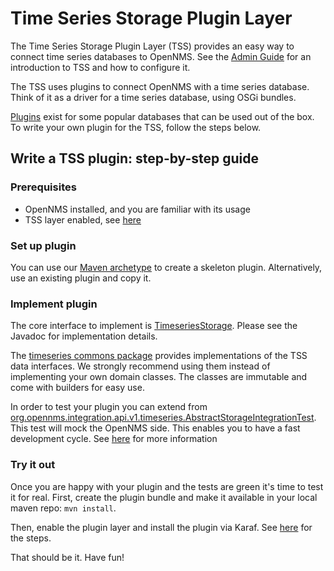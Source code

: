 # Time Series Storage Plugin Layer
The Time Series Storage Plugin Layer (TSS) provides an easy way to connect time series databases to OpenNMS.
See the [Admin Guide](https://docs.opennms.org/opennms/releases/26.1.0/guide-admin/guide-admin.html#ga-opennms-operation-timeseries) for an introduction to TSS and how to configure it.

The TSS uses plugins to connect OpenNMS with a time series database.
Think of it as a driver for a time series database, using OSGi bundles.

[Plugins](https://docs.opennms.org/opennms/releases/26.1.0/guide-admin/guide-admin.html#ga-opennms-operation-timeseries) exist for some popular databases that can be used out of the box.
To write your own plugin for the TSS, follow the steps below. 

## Write a TSS plugin: step-by-step guide
### Prerequisites
* OpenNMS installed, and you are familiar with its usage
* TSS layer enabled, see [here](https://docs.opennms.org/opennms/releases/26.1.0/guide-admin/guide-admin.html#ga-opennms-operation-timeseries)

### Set up plugin
You can use our [Maven archetype](../../../../../../../../../../README.md#building-a-new-plugin) to create a skeleton plugin.
Alternatively, use an existing plugin and copy it.

### Implement plugin
The core interface to implement is [TimeseriesStorage](TimeSeriesStorage.java).
Please see the Javadoc for implementation details.

The [timeseries commons package](../../../../../../../../../../common/src/main/java/org/opennms/integration/api/v1/timeseries/immutables) provides implementations of the TSS data interfaces.
We strongly recommend using them instead of implementing your own domain classes.
The classes are immutable and come with builders for easy use.

In order to test your plugin you can extend from [org.opennms.integration.api.v1.timeseries.AbstractStorageIntegrationTest](/test-suites/tss-tests/src/main/java/org/opennms/integration/api/v1/timeseries/AbstractStorageIntegrationTest.java).
This test will mock the OpenNMS side.
This enables you to have a fast development cycle.
See [here](../../../../../../../../../../test-suites/tss-tests/README.md) for more information

### Try it out
Once you are happy with your plugin and the tests are green it's time to test it for real.
First, create the plugin bundle and make it available in your local maven repo:
`mvn install`.

Then, enable the plugin layer and install the plugin via Karaf.
See [here](https://docs.opennms.org/opennms/releases/26.1.0/guide-admin/guide-admin.html#ga-opennms-operation-timeseries) for the steps.

That should be it.
Have fun!
